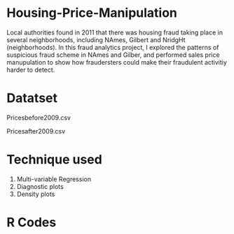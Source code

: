 # Housing-Price-Manipulation
Local authorities found in 2011 that there was housing fraud taking place in several neighborhoods, including NAmes, Gilbert and NridgHt (neighborhoods). In this fraud analytics project, I explored the patterns of suspicious fraud scheme in NAmes and Gilber, and performed sales price manupulation to show how fraudersters could make their fraudulent activitiy harder to detect.

# Datatset
Pricesbefore2009.csv

Pricesafter2009.csv

# Technique used
1. Multi-variable Regression 
2. Diagnostic plots
3. Density plots

# R Codes
